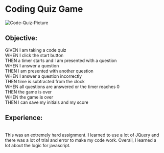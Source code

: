 
<h1>Coding Quiz Game</h1>

![Code-Quiz-Picture](https://user-images.githubusercontent.com/50894080/125025603-d1a4e580-e037-11eb-9505-6953104580de.jpg)


<h2>Objective:</h2>
GIVEN I am taking a code quiz <br>
WHEN I click the start button<br>
THEN a timer starts and I am presented with a question<br>
WHEN I answer a question<br>
THEN I am presented with another question<br>
WHEN I answer a question incorrectly<br>
THEN time is subtracted from the clock<br>
WHEN all questions are answered or the timer reaches 0<br>
THEN the game is over<br>
WHEN the game is over<br>
THEN I can save my initials and my score<br>

<h2>Experience:</h2><br>
This was an extremely hard assignment. I learned to use a lot of JQuery and there was a lot of trial and error to make my code work. Overall, I learned a lot about the logic for javascript. 
